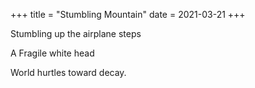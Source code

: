 +++
title = "Stumbling Mountain"
date = 2021-03-21
+++

Stumbling up the airplane steps

A Fragile white head

World hurtles toward decay.
